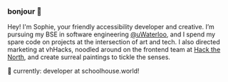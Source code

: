 ### bonjour 🌸

Hey! I'm Sophie, your friendly accessibility developer and creative. I’m pursuing my BSE in software engineering [@uWaterloo](https://github.com/uWaterloo), and I spend my spare code on projects at the intersection of art and tech. I also directed marketing at vhHacks, noodled around on the frontend team at [Hack the North](https://hackthenorth.com/), and create surreal paintings to tickle the senses.

🌱 currently: developer at schoolhouse.world!
